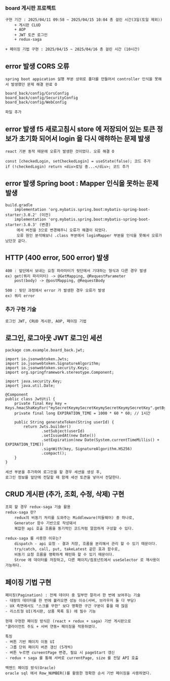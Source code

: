 ### board 게시판 프로젝트
    구현 기간 : 2025/04/11 09:58 ~ 2025/04/15 10:04 총 걸린 시간(3일(토일 제외))
        + 게시판 CLUD
        + AOP
        + JWT 토큰 로그인
        + redux-saga
    
    + 페이징 기법 구현 : 2025/04/15 ~ 2025/04/16 총 걸린 시간 (10시간)

 ## error 발생 CORS 오류 
    spring boot appication 실행 부분 상위로 폴더를 만들어서 controller 인식을 못해서 발생했던 문제 해결 완료 O
    
    board_back/config/CorsConfig
    board_back/config/SecurityConfig
    board_back/config/WebConfig

    파일 추가

## error 발생 f5 새로고침시 store 에 저장되어 있는 토큰 정보가 초기화 되어서 login 을 다시 애햐하는 문제 발생
    react 기본 동작 때문에 오류가 발생한 것이었다. 오류 해결 O

    const [checkedLogin, setCheckedLogin] = useState(false); 코드 추가
    if (!checkedLogin) return <div>로딩 중...</div>; 코드 추가
    
 ## error 발생 Spring boot : Mapper 인식을 못하는 문제 발생
    build.gradle 
        implementation 'org.mybatis.spring.boot:mybatis-spring-boot-starter:3.0.2' (이전)
        implementation 'org.mybatis.spring.boot:mybatis-spring-boot-starter:3.0.3' (변경)
         에서 버전을 3으로 변경해주니 오류가 해결이 되었다.
         오류 원인 분석해보니 .class 부분에서 loginMapper 부분을 인식을 못해서 오류가 났던것 같다.
         
## HTTP (400 error, 500 error) 발생
    400 : 앞단에서 보내는 요청 파라미터가 뒷단에서 기대하는 형식과 다른 경우 발생
    ex) get(쿼리 파리미터) -> @GetMapping, @RequestParameter
        post(body) -> @postMapping, @RequestBody

    500 : 뒷단 과정에서 error 가 발생한 경우 오류가 발생
    ex) 쿼리 error

### 추가 구현 기술
    로그인 JWT, CRUD 게시판, AOP, 페이징 기법

## 로그인, 로그아웃 JWT 로그인 세션 
    package com.example.board_back.jwt;

    import io.jsonwebtoken.Jwts;
    import io.jsonwebtoken.SignatureAlgorithm;
    import io.jsonwebtoken.security.Keys;
    import org.springframework.stereotype.Component;
    
    import java.security.Key;
    import java.util.Date;
    
    @Component
    public class JwtUtil {
        private final Key key = Keys.hmacShaKeyFor("mySecretKeymySecretKeymySecretKeymySecretKey".getBytes());
        private final long EXPIRATION_TIME = 1000 * 60 * 60; // 1시간
    
        public String generateToken(String userId) {
            return Jwts.builder()
                    .setSubject(userId)
                    .setIssuedAt(new Date())
                    .setExpiration(new Date(System.currentTimeMillis() + EXPIRATION_TIME))
                    .signWith(key, SignatureAlgorithm.HS256)
                    .compact();
        }
    }

    세션 부분을 추가하여 로그인을 할 경우 세션을 생성 후, 
    로그인 정보를 앞단에 전달할 때 함께 세션 토큰을 넣어서 전달한다.

## CRUD 게시판 (추가, 조회, 수정, 삭제) 구현 
    조회 할 경우 redux-saga 기술 활용
    redux-saga 란? 
        redux의 비동기 처리를 도와주는 Middleware(미들웨어) 중 하나로,
        Generator 함수 기반으로 작성돼서
        복잡한 api 호출 흐름을 동기적인 코드처럼 깔끔하게 구성할 수 있다.

    redux-saga 를 사용한 이유는?
        dispatch - api 요청 - 결과 저장, 흐름을 분리해서 관리 할 수 있기 때문이다.
        try/catch, call, put, takeLatest 같은 효과 함수로, 
        비동기 요청 흐름을 명확하게 패턴화 할 수 있기 때문이다.
        Stroe 에 데이터를 저장하고, 다른 페이지/컴포넌트에서 useSelector 로 재사용이 가능하다.

## 페이징 기법 구현
    페이징(Pagination) : 전체 데이터 중 일부만 잘라서 한 번에 보여주는 기술
    - 대량의 데이터를 한 번에 불러오면 성능 이슈(서버, 브라우저 둘 다 부담)
    - UX 측면에서도 "스크롤 무한" 보다 명확한 구간 구분이 좋을 때 많음
    - 리스트형 UI(게시판, 상품 목록 등) 에 필수 기능

    현재 구현한 페이징 방식은 (react + redux + saga) 기반 게시판으로
    "클라이언트 주도 + 서버 연동+ 페이징을 적용하였다.

    특징
    - 버튼 기반 페이지 이동 UI
    - 그룹 단위 페이지 버픈 갱신 (5개씩)
    - 버튼 누르면 cureentPage 변경, 필요 시 pageStart 갱신
    - redux + saga 를 통해 서버로 currentPage, size 를 전달 API 호출

    백엔드 페이징 방식(Oracle)
    oracle sql 에서 Row_NUMBER()를 활용한 정확한 순서 기반 페이징을 사용하였다.


